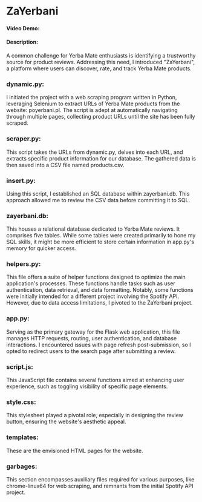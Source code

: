 # ZaYerbani
#### Video Demo:
#### Description:
A common challenge for Yerba Mate enthusiasts is identifying a trustworthy source for product reviews. Addressing this need, I introduced "ZaYerbani", a platform where users can discover, rate, and track Yerba Mate products.

### dynamic.py:
I initiated the project with a web scraping program written in Python, leveraging Selenium to extract URLs of Yerba Mate products from the website: poyerbani.pl. The script is adept at automatically navigating through multiple pages, collecting product URLs until the site has been fully scraped.

### scraper.py:
This script takes the URLs from dynamic.py, delves into each URL, and extracts specific product information for our database. The gathered data is then saved into a CSV file named products.csv.

### insert.py:
Using this script, I established an SQL database within zayerbani.db. This approach allowed me to review the CSV data before committing it to SQL.

### zayerbani.db:
This houses a relational database dedicated to Yerba Mate reviews. It comprises five tables. While some tables were created primarily to hone my SQL skills, it might be more efficient to store certain information in app.py's memory for quicker access.

### helpers.py:
This file offers a suite of helper functions designed to optimize the main application's processes. These functions handle tasks such as user authentication, data retrieval, and data formatting. Notably, some functions were initially intended for a different project involving the Spotify API. However, due to data access limitations, I pivoted to the ZaYerbani project.

### app.py:
Serving as the primary gateway for the Flask web application, this file manages HTTP requests, routing, user authentication, and database interactions. I encountered issues with page refresh post-submission, so I opted to redirect users to the search page after submitting a review.

### script.js:
This JavaScript file contains several functions aimed at enhancing user experience, such as toggling visibility of specific page elements.

### style.css:
This stylesheet played a pivotal role, especially in designing the review button, ensuring the website's aesthetic appeal.

### templates:
These are the envisioned HTML pages for the website.

### garbages:
This section encompasses auxiliary files required for various purposes, like chrome-linux64 for web scraping, and remnants from the initial Spotify API project.




